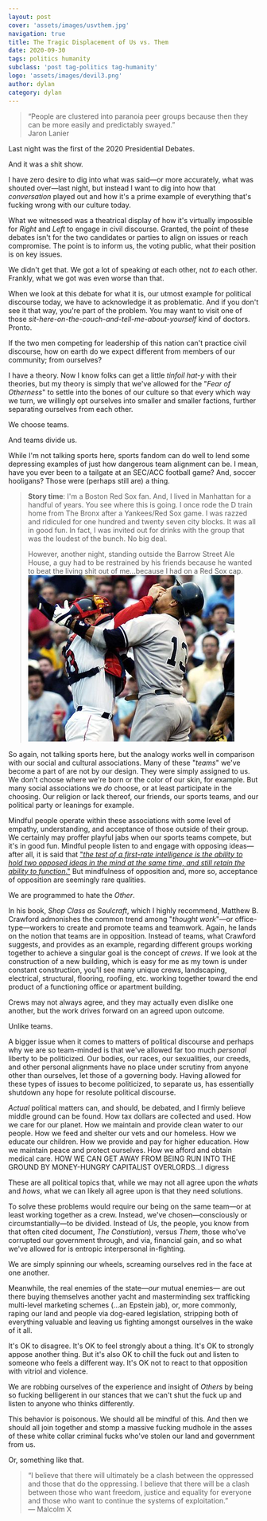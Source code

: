 ```yaml
---
layout: post
cover: 'assets/images/usvthem.jpg'
navigation: true
title: The Tragic Displacement of Us vs. Them
date: 2020-09-30
tags: politics humanity
subclass: 'post tag-politics tag-humanity' 
logo: 'assets/images/devil3.png'
author: dylan
category: dylan
---
```


> “People are clustered into paranoia peer groups because then they can be more easily and predictably swayed.”   
> Jaron Lanier

Last night was the first of the 2020 Presidential Debates.

And it was a shit show.

I have zero desire to dig into what was said&mdash;or more accurately, what was shouted over&mdash;last night, but instead I want to dig into how that _conversation_ played out and how it's a prime example of everything that's fucking wrong with our culture today. 

What we witnessed was a theatrical display of how it's virtually impossible for _Right_ and _Left_ to engage in civil discourse. Granted, the point of these debates isn't for the two candidates or parties to align on issues or reach compromise. The point is to inform us, the voting public, what their position is on key issues. 

We didn't get that. We got a lot of speaking _at_ each other, not _to_ each other. Frankly, what we got was even worse than that.

When we look at this debate for what it is, our utmost example for political discourse today, we have to acknowledge it as problematic. And if you don't see it that way, you're part of the problem. You may want to visit one of those _sit-here-on-the-couch-and-tell-me-about-yourself_ kind of doctors. Pronto.

If the two men competing for leadership of this nation can't practice civil discourse, how on earth do we expect different from members of our community; from ourselves?

I have a theory. Now I know folks can get a little _tinfoil hat-y_ with their theories, but my theory is simply that we've allowed for the "_Fear of Otherness_" to settle into the bones of our culture so that every which way we turn, we willingly opt ourselves into smaller and smaller factions, further separating ourselves from each other.

We choose teams. 

And teams divide us.

While I'm not talking sports here, sports fandom can do well to lend some depressing examples of just how dangerous team alignment can be. I mean, have you ever been to a tailgate at an SEC/ACC football game? And, soccer hooligans? Those were (perhaps still are) a thing.

> **Story time**: I'm a Boston Red Sox fan. And, I lived in Manhattan for a handful of years. You see where this is going. I once rode the D train home from The Bronx after a Yankees/Red Sox game. I was razzed and ridiculed for one hundred and twenty seven city blocks. It was all in good fun. In fact, I was invited out for drinks with the group that was the loudest of the bunch. No big deal.  
>
> However, another night, standing outside the Barrow Street Ale House, a guy had to be restrained by his friends because he wanted to beat the living shit out of me...because I had on a Red Sox cap.  ![Red Sox/Yankeees fighting](/assets/images/redsoxyankees.jpg)

So again, not talking sports here, but the analogy works well in comparison with our social and cultural associations. Many of these "_teams_" we've become a part of are not by our design. They were simply assigned to us. We don't choose where we're born or the color of our skin, for example. But many social associations we _do_ choose, or at least participate in the choosing. Our religion or lack thereof, our friends, our sports teams, and our political party or leanings for example.

Mindful people operate within these associations with some level of empathy, understanding, and acceptance of those outside of their group. We certainly may proffer playful jabs when our sports teams compete, but it's in good fun. Mindful people listen to and engage with opposing ideas&mdash;after all, it is said that ["_the test of a first-rate intelligence is the ability to hold two opposed ideas in the mind at the same time, and still retain the ability to function_."](https://www.goodreads.com/quotes/22749-before-i-go-on-with-this-short-history-let-me) But mindfulness of opposition and, more so, acceptance of opposition are seemingly rare qualities.

We are programmed to hate the _Other_.

In his book, _Shop Class as Soulcraft_, which I highly recommend, Matthew B. Crawford admonishes the common trend among "_thought work_"&mdash;or office-type&mdash;workers to create and promote teams and teamwork. Again, he lands on the notion that teams are in opposition. Instead of teams, what Crawford suggests, and provides as an example, regarding different groups working together to achieve a singular goal is the concept of _crews_. If we look at the construction of a new building, which is easy for me as my town is under constant construction, you'll see many unique crews, landscaping, electrical, structural, flooring, roofiing, etc. working together toward the end product of a functioning office or apartment building. 

Crews may not always agree, and they may actually even dislike one another, but the work drives forward on an agreed upon outcome.

Unlike teams.

A bigger issue when it comes to matters of political discourse and perhaps why we are so team-minded is that we've allowed far too much _personal_ liberty to be politicized. Our bodies, our races, our sexualities, our creeds, and other personal alignments have no place under scrutiny from anyone other than ourselves, let those of a governing body. Having allowed for these types of issues to become politicized, to separate us, has essentially shutdown any hope for resolute political discourse.

_Actual_ political matters can, and should, be debated, and I firmly believe middle ground can be found. How tax dollars are collected and used. How we care for our planet. How we maintain and provide clean water to our people. How we feed and shelter our vets and our homeless. How we educate our children. How we provide and pay for higher education. How we maintain peace and protect ourselves. How we afford and obtain medical care. HOW WE CAN GET AWAY FROM BEING RUN INTO THE GROUND BY MONEY-HUNGRY CAPITALIST OVERLORDS...I digress  

These are all political topics that, while we may not all agree upon the _whats_ and _hows_, what we can likely all agree upon is that they need solutions.

To solve these problems would require our being on the same team&mdash;or at least working together as a crew. Instead, we've chosen&mdash;consciously or circumstantially&mdash;to be divided. Instead of _Us_, the people, you know from that often cited document, _The Constiution_), versus _Them_, those who've corrupted our government through, and via, financial gain, and so what we've allowed for is entropic interpersonal in-fighting.

We are simply spinning our wheels, screaming ourselves red in the face at one another.

Meanwhile, the real enemies of the state&mdash;_our_ mutual enemies&mdash; are out there buying themselves another yacht and masterminding sex trafficking multi-level marketing schemes (...an Epstein jab), or, more commonly, raping our land and people via dog-eared legislation, stripping both of everything valuable and leaving us fighting amongst ourselves in the wake of it all.

It's OK to disagree. It's OK to feel strongly about a thing. It's OK to strongly appose another thing. But it's also OK to chill the fuck out and listen to someone who feels a different way. It's OK not to react to that opposition with vitriol and violence.

We are robbing ourselves of the experience and insight of _Others_ by being so fucking belligerent in our stances that we can't shut the fuck up and listen to anyone who thinks differently.

This behavior is poisonous. We should all be mindful of this. And then we should all join together and stomp a massive fucking mudhole in the asses of these white collar criminal fucks who've stolen our land and government from us.

Or, something like that.

> “I believe that there will ultimately be a clash between the oppressed and those that do the oppressing. I believe that there will be a clash between those who want freedom, justice and equality for everyone and those who want to continue the systems of exploitation.”  
— Malcolm X